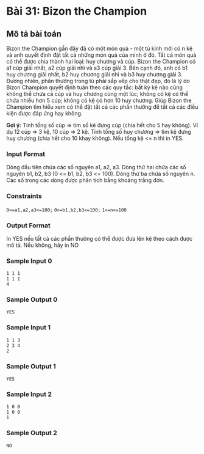 # Bài 31: Bizon the Champion

## Mô tả bài toán  
Bizon the Champion gần đây đã có một món quà - một tủ kính mới có n kệ và anh quyết định đặt tất cả những món quà của mình ở đó. Tất cả món quà có thể được chia thành hai loại: huy chương và cúp. Bizon the Champion có a1 cúp giải nhất, a2 cúp giải nhì và a3 cúp giải 3. Bên cạnh đó, anh có b1 huy chương giải nhất, b2 huy chương giải nhì và b3 huy chương giải 3. Đương nhiên, phần thưởng trong tủ phải sắp xếp cho thật đẹp, đó là lý do Bizon Champion quyết định tuân theo các quy tắc: bất kỳ kệ nào cũng không thể chứa cả cúp và huy chương cùng một lúc; không có kệ có thể chứa nhiều hơn 5 cúp; không có kệ có hơn 10 huy chương. Giúp Bizon the Champion tìm hiểu xem có thể đặt tất cả các phần thưởng để tất cả các điều kiện được đáp ứng hay không.

**Gợi ý:** Tính tổng số cúp => tìm số kệ đựng cúp (chia hết cho 5 hay không). Ví dụ 12 cúp => 3 kệ, 10 cúp => 2 kệ. Tính tổng số huy chương => tìm kệ đựng huy chương (chia hết cho 10 khay không). Nếu tổng kệ <= n thì in YES.

### Input Format
Dòng đầu tiên chứa các số nguyên a1, a2, a3. Dòng thứ hai chứa các số nguyên b1, b2, b3 (0 <= b1, b2, b3 <= 100). Dòng thứ ba chứa số nguyên n. Các số trong các dòng được phân tích bằng khoảng trắng đơn.

### Constraints
`0<=a1,a2,a3<=100;`
`0<=b1,b2,b3<=100;` 
`1<=n<=100`

### Output Format
In YES nếu tất cả các phần thưởng có thể được đưa lên kệ theo cách được mô tả. Nếu không, hãy in NO

### Sample Input 0
```
1 1 1
1 1 1
4
```
### Sample Output 0
```
YES
```

### Sample Input 1
```
1 1 3
2 3 4
2
```
### Sample Output 1
```
YES
```

### Sample Input 2
```
1 0 0
1 0 0
1
```
### Sample Output 2
```
NO
```